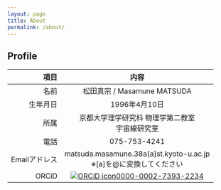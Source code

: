 ```yaml
---
layout: page
title: About
permalink: /about/
---
```


## Profile

|項目|内容|
|----:|:----:|
|名前|松田真宗 / Masamune MATSUDA|
|生年月日|1996年4月10日|
|所属|京都大学理学研究科 物理学第二教室 <br> 宇宙線研究室|
|電話|075-753-4241|
|Emailアドレス|matsuda.masamune.38a[a]st.kyoto-u.ac.jp <br> ※[a]を@に変換してください|
|ORCiD|[![ORCiD icon](https://info.orcid.org/wp-content/uploads/2019/11/orcid_16x16.png)0000-0002-7393-2234](https://orcid.org/0000-0002-7393-2234)|
